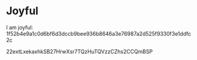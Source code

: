 # Joyful

I am joyful: 1f52b4e9a1c0d6bf6d3dccb9bee936b8646a3e76987a2d525f9330f3e1ddfc2c


22extLxekaxhkSB27HrwXsr7TQzHuTQVzzCZhs2CCQmBSP